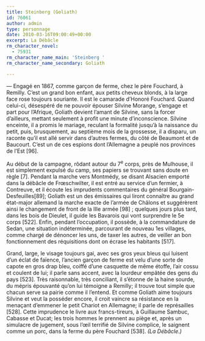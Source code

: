 ```yaml
---
title: Steinberg (Goliath)
id: 76061
author: admin
type: personnage
date: 2010-03-16T09:00:49+00:00
excerpt: La Débâcle
rm_character_novel:
  - 75931
rm_character_name_main: 'Steinberg '
rm_character_name_secondary: Goliath

---
```

— Engagé en 1867, comme garçon de ferme, chez le père Fouchard, à Remilly. C&rsquo;est un grand bon enfant, aux petits cheveux blonds, à la large face rose toujours souriante. Il est le camarade d&rsquo;Honoré Fouchard. Quand celui-ci, désespéré de ne pouvoir épouser Silvine Morange, s&rsquo;engage et part pour l&rsquo;Afrique, Goliath devient l&rsquo;amant de Silvine, sans la forcer d&rsquo;ailleurs, mettant seulement à profit une minute d&rsquo;inconscience. Silvine enceinte, il a promis le mariage, reculant la formalité jusqu&rsquo;à la naissance du petit, puis, brusquement, au septième mois de la grossesse, il a disparu, un raconte qu&rsquo;il est allé servir dans d&rsquo;autres fermes, du côté de Beaumont et de Baucourt. C&rsquo;est un de ces espions dont l&rsquo;Allemagne a peuplé nos provinces de l&rsquo;Est [96].

Au début de la campagne, rôdant autour du 7<sup>e</sup> corps, près de Mulhouse, il est simplement expulsé du camp, ses papiers se trouvant sans doute en règle [7]. Pendant la marche vers Montmédy, se disant Alsacien emporté dans la débâcle de Frœschwilter, il est entré au service d&rsquo;un fermier, à Contreuve, et il écoute les imprudents commentaires du général Bourgain-Desfeuilles[89]; Goliath est un des émissaires qui liront connaître au grand état-major allemand la marche exacte de l&rsquo;armée de Châlons et suggérèrent ainsi le changement de front de la IIIe armée [98] ; quelques jours plus tard, dans les bois de Dieulet, il guide les Bavarois qui vont surprendre le 5e corps [522]. Enfin, pendant l&rsquo;occupation, il possède, à la commandature de Sedan, une situation indéterminée, parcourant de nouveau 1es villages, comme chargé de dénoncer les uns, de taxer les autres, de veiller an bon fonctionnement des réquisitions dont on écrase les habitants [517].

Grand, large, le visage toujours gai, avec ses gros yeux bleus qui luisent d&rsquo;un éclat de faïence, l&rsquo;ancien garçon de ferme est velu d&rsquo;une sorte de capote en gros drap bleu, coiffé d&rsquo;une casquette de même étoffe, l&rsquo;air cossu et coulent de lui; il parle sans accent, avec la lourdeur empâtée des gens du pays [523]. Très raisonnable, très conciliant, il s&rsquo;étonne de la haine sourde, du mépris épouvanté qu&rsquo;on lui témoigne a Remilly; il trouve tout simple que chacun serve sa pairie comme il l&rsquo;entend. Et comme Goliath aime toujours Silvine et veut la posséder encore, il croit vaincre sa résistance en la menaçant d&rsquo;emmener le petit Chariot en Allemagne; il parle de représailles [528]. Cette imprudence le livre aux francs-tireurs, à Guillaume Sambuc, Cabasse et Ducat; les trois hommes le prennent au piège et, après un simulacre de jugement, sous l&rsquo;œil terrifié de Silvine complice, le saignent comme un porc, dans la ferme du père Fouchard [538]. _(La Débâcle.)_